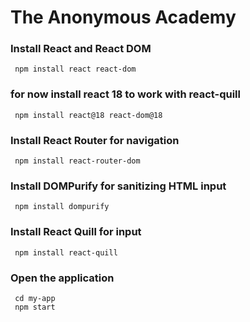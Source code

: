 # The Anonymous Academy

### Install React and React DOM
```
 npm install react react-dom
```

### for now install react 18 to work with react-quill
```
 npm install react@18 react-dom@18
```

### Install React Router for navigation
```
 npm install react-router-dom
```

### Install DOMPurify for sanitizing HTML input
```
 npm install dompurify
```

### Install React Quill for input
```
 npm install react-quill
```

### Open the application
```
 cd my-app
 npm start
```
